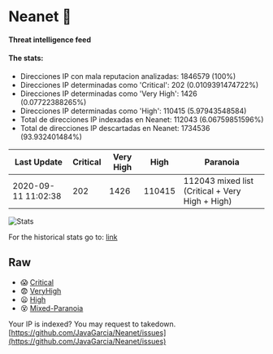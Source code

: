 # Neanet :hocho:
#### Threat intelligence feed
#### The stats:

- Direcciones IP con mala reputacion analizadas: 1846579 (100%)
- Direcciones IP determinadas como 'Critical':  202 (0.0109391474722%)
- Direcciones IP determinadas como 'Very High':  1426 (0.07722388265%)
- Direcciones IP determinadas como 'High':  110415 (5.97943548584)
- Total de direcciones IP indexadas en Neanet:  112043 (6.06759851596%)
- Total de direcciones IP descartadas en Neanet:  1734536 (93.932401484%)

| Last Update | Critical | Very High | High | Paranoia |
| --- | --- | --- | --- | --- |
| 2020-09-11 11:02:38 | 202 | 1426 | 110415 | 112043 mixed list (Critical + Very High + High)|

![Stats](https://docs.google.com/spreadsheets/d/e/2PACX-1vSnaNMIXVabIpDJjufMlzH7poXnshF3mgd8Is1g9ytUEzVsP5my4Trn8f-xkoLLQ38xpL3HtmUexLo6/pubchart?oid=501124687&format=image)

For the historical stats go to: [link](/stats.csv)
## Raw
- :scream: [Critical](https://raw.githubusercontent.com/JavaGarcia/Neanet/master/blacklists/neanet_critical.txt)
- :fearful: [VeryHigh](https://raw.githubusercontent.com/JavaGarcia/Neanet/master/blacklists/neanet_veryHigh.txtt)
- :frowning: [High](https://raw.githubusercontent.com/JavaGarcia/Neanet/master/blacklists/neanet_high.txt)
- :dizzy_face: [Mixed-Paranoia](https://raw.githubusercontent.com/JavaGarcia/Neanet/master/blacklists/neanet_all.txt)


Your IP is indexed? You may request to takedown. [https://github.com/JavaGarcia/Neanet/issues](https://github.com/JavaGarcia/Neanet/issues)




































































































































































































































































































































































































































































































































































































































































































































